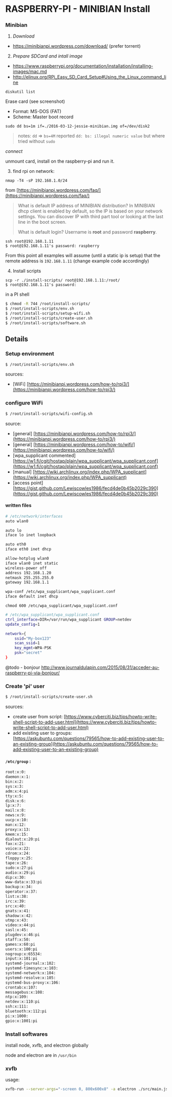 # RASPBERRY-PI - MINIBIAN Install

### Minibian

1. *Download*

  + https://minibianpi.wordpress.com/download/ (prefer torrent)

2. *Prepare SDCard and intall image*
  + https://www.raspberrypi.org/documentation/installation/installing-images/mac.md
  + http://elinux.org/RPi_Easy_SD_Card_Setup#Using_the_Linux_command_line

```
diskutil list
```

Erase card (see screenshot)
- Format: MS-DOS (FAT)
- Scheme: Master boot record

```
sudo dd bs=1m if=./2016-03-12-jessie-minibian.img of=/dev/disk2
```

> notes: `dd` => `bs=4M` reported `dd: bs: illegal numeric value` but where tried without `sudo`

*connect*

unmount card, install on the raspberry-pi and run it.

3. find rpi on network: 

```
nmap -T4 -sP 192.168.1.0/24
```
 
from [https://minibianpi.wordpress.com/faq/](https://minibianpi.wordpress.com/faq/)
> What is default IP address of MINIBIAN distribution?
> In MINIBIAN dhcp client is enabled by default, so the IP is based on your network settings. You can discover IP with third part tool or looking at the last line in the boot screen.
>
> What is default login?
> Username is **root** and password **raspberry**.

```
ssh root@192.168.1.11
$ root@192.168.1.11's password: raspberry
```

From this point all examples will assume (until a static ip is setup) that the remote address is `192.168.1.11` (change example code accordingly)

4. Install scripts

```
scp -r ./install-scripts/ root@192.168.1.11:/root/
$ root@192.168.1.11's password:
```

in a PI shell

```sh
$ chmod -R 744 /root/install-scripts/
$ /root/install-scripts/env.sh
$ /root/install-scripts/setup-wifi.sh
$ /root/install-scripts/create-user.sh
$ /root/install-scripts/software.sh
```

## Details

### Setup environment

```sh
$ /root/install-scripts/env.sh
```

sources: 
- [WiFi] [https://minibianpi.wordpress.com/how-to/rpi3/](https://minibianpi.wordpress.com/how-to/rpi3/) 

### configure WiFi

```sh
$ /root/install-scripts/wifi-config.sh
```

source:
- [general] [https://minibianpi.wordpress.com/how-to/rpi3/](https://minibianpi.wordpress.com/how-to/rpi3/)
- [general] [https://minibianpi.wordpress.com/how-to/wifi/](https://minibianpi.wordpress.com/how-to/wifi/)
- [wpa_supplicant commented] [https://w1.fi/cgit/hostap/plain/wpa_supplicant/wpa_supplicant.conf](https://w1.fi/cgit/hostap/plain/wpa_supplicant/wpa_supplicant.conf)
- [manual] [https://wiki.archlinux.org/index.php/WPA_supplicant](https://wiki.archlinux.org/index.php/WPA_supplicant)
- [access point] [https://gist.github.com/Lewiscowles1986/fecd4de0b45b2029c390](https://gist.github.com/Lewiscowles1986/fecd4de0b45b2029c390)

#### written files

```sh
# /etc/network/interfaces
auto wlan0

auto lo
iface lo inet loopback

auto eth0
iface eth0 inet dhcp

allow-hotplug wlan0
iface wlan0 inet static
wireless-power off
address 192.168.1.20
netmask 255.255.255.0
gateway 192.168.1.1

wpa-conf /etc/wpa_supplicant/wpa_supplicant.conf
iface default inet dhcp
```

`chmod 600 /etc/wpa_supplicant/wpa_supplicant.conf`

```sh
# /etc/wpa_supplicant/wpa_supplicant.conf
ctrl_interface=DIR=/var/run/wpa_supplicant GROUP=netdev
update_config=1

network={
    ssid="My-box123"
    scan_ssid=1
    key_mgmt=WPA-PSK
    psk="secret"
}
```

@todo - bonjour
http://www.journaldulapin.com/2015/08/31/acceder-au-raspberry-pi-via-bonjour/

### Create 'pi' user

```sh
$ /root/install-scripts/create-user.sh
```

sources: 
- create user from script: [https://www.cyberciti.biz/tips/howto-write-shell-script-to-add-user.html](https://www.cyberciti.biz/tips/howto-write-shell-script-to-add-user.html)
- add existing user to groups: [https://askubuntu.com/questions/79565/how-to-add-existing-user-to-an-existing-group](https://askubuntu.com/questions/79565/how-to-add-existing-user-to-an-existing-group)

#### `/etc/group` :

```sh
root:x:0:
daemon:x:1:
bin:x:2:
sys:x:3:
adm:x:4:pi
tty:x:5:
disk:x:6:
lp:x:7:
mail:x:8:
news:x:9:
uucp:x:10:
man:x:12:
proxy:x:13:
kmem:x:15:
dialout:x:20:pi
fax:x:21:
voice:x:22:
cdrom:x:24:
floppy:x:25:
tape:x:26:
sudo:x:27:pi
audio:x:29:pi
dip:x:30:
www-data:x:33:pi
backup:x:34:
operator:x:37:
list:x:38:
irc:x:39:
src:x:40:
gnats:x:41:
shadow:x:42:
utmp:x:43:
video:x:44:pi
sasl:x:45:
plugdev:x:46:pi
staff:x:50:
games:x:60:pi
users:x:100:pi
nogroup:x:65534:
input:x:101:pi
systemd-journal:x:102:
systemd-timesync:x:103:
systemd-network:x:104:
systemd-resolve:x:105:
systemd-bus-proxy:x:106:
crontab:x:107:
messagebus:x:108:
ntp:x:109:
netdev:x:110:pi
ssh:x:111:
bluetooth:x:112:pi
pi:x:1000:
gpio:x:1001:pi
```

### Install softwares

install node, xvfb, and electron globally

node and electron are in `/usr/bin`

### xvfb

usage:

```sh
xvfb-run --server-args="-screen 0, 800x600x8" -a electron ./src/main.js
```

